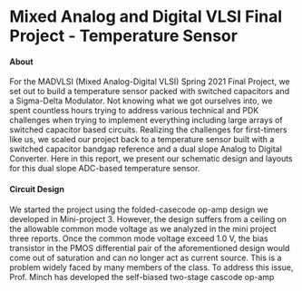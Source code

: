 # Mixed Analog and Digital VLSI Final Project - Temperature Sensor

#### About 

For the MADVLSI (Mixed Analog-Digital VLSI) Spring 2021 Final Project, we set out to build a temperature sensor packed with switched capacitors and a Sigma-Delta Modulator. Not knowing what we got ourselves into, we spent countless hours trying to address various technical and PDK challenges when trying to implement everything including large arrays of switched capacitor based circuits. Realizing the challenges for first-timers like us, we scaled our project back to a temperature sensor built with a switched capacitor bandgap reference and a dual slope Analog to Digital Converter. Here in this report, we present our schematic design and layouts for this dual slope ADC-based temperature sensor.

#### Circuit Design

We started the project using the folded-casecode op-amp design we developed in Mini-project 3. However, the design suffers from a ceiling on the allowable common mode voltage as we analyzed in the mini project three reports. Once the common mode voltage exceed 1.0 V, the bias transistor in the PMOS differential pair of the aforementioned design would come out of saturation and can no longer act as current source. This is a problem widely faced by many members of the class. To address this issue, Prof. Minch has developed the self-biased two-stage cascode op-amp
